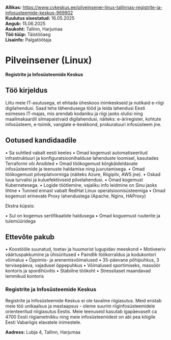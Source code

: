 **Allikas:** https://www.cvkeskus.ee/pilveinsener-linux-tallinnas-registrite-ja-infosusteemide-keskus-969902  
**Kuulutus sisestatud:** 16.05.2025  
**Aegub:** 15.06.2025  
**Asukoht:** Tallinn, Harjumaa  
**Töö tüüp:** Täistööaeg  
**Lisainfo:** Palgatöötaja  

# Pilveinsener (Linux)

**Registrite ja Infosüsteemide Keskus**

## Töö kirjeldus

Liitu meie IT-asutusega, et ehitada üheskoos inimkeskseid ja nutikaid e-riigi digilahendusi. Saad teha tähendusega tööd ja leida lahendusi Eesti esimeses IT-majas, mis arendab kodaniku ja riigi jaoks olulisi ning maailmakaardil silmapaistvaid digilahendusi, näiteks: e-äriregister, kohtute infosüsteem, e-toimik, vanglate e-keskkond, prokuratuuri infosüsteem jne.

## Ootused kandidaadile

• Sa suhtled vabalt eesti keeles
• Omad kogemust automatiseeritud infrastruktuuri ja konfiguratsioonihalduse lahenduste loomisel, kasutades Terraformi või Ansibled
• Omad töökogemust kõrgkäideldavate infosüsteemide ja teenuste haldamise ning juurutamisega.
• Omad töökogemust pilveplatvormiga (näiteks Azure, Riigipilv, AWS jne).
• Oskad luua turvalisi ja kuluefektiivseid pilvelahendusi.
• Omad kogemust Kubernetesega.
• Logide töötlemine, vajaliku info leidmine on Sinu jaoks lihtne
• Tunned ennast vabalt RedHat Linux operatsioonisüsteemiga
• Omad kogemust erinevate Proxy lahendustega (Apache, Nginx, HAProxy)

Ekstra küpsis:

• Sul on kogemus sertifikaatide haldusega
• Omad koguemust ruuterite ja tulemüüridega

## Ettevõte pakub

• Koostööle suunatud, toetav ja huumorist lugupidav meeskond
• Motiveeriv väärtuspakkumine ja ühisüritused
• Paindlik töökorraldus ja kodukontori võimalus
• Õppimis- ja arenemisvõimalused
• 35-päevane põhipuhkus, 3 tervisepäeva, vajadusel õppepuhkus
• Võimalused sportimiseks, massöör kontoris ja spordihüvitis
• Stabiilne töökoht
• Stressitaset maandavad lemmikud kontoris

### Registrite ja Infosüsteemide Keskus

Registrite ja Infosüsteemide Keskus ei ole tavaline riigiasutus. Meid eristab meie töö unikaalsus ja mastaapsus - oleme suurim riiginfosüsteemidele orienteeritud riiigiasutus Eestis. Meie teenuseid kasutab igapäevaselt ca 4700 Eesti riigiametnikku ning meie infosüsteemidest on abi pea kõigile Eesti Vabariigis elavatele inimestele.

**Aadress:** Lubja 4, Tallinn, Harjumaa
